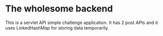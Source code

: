 # The wholesome backend

This is a servlet API simple challenge application.
It has 2 post APIs and it uses LinkedHashMap for storing data temporarily.
